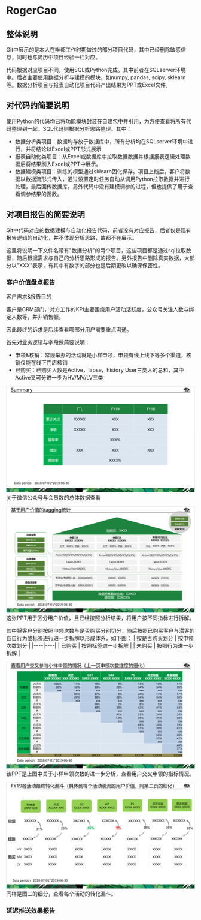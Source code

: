 # RogerCao

## 整体说明
Git中展示的是本人在唯都工作时期做过的部分项目代码，其中已经删除敏感信息，同时也与简历中项目经验一栏对应。

代码根据对应项目不同，使用SQL或Python完成。其中前者在SQLserver环境中。后者主要使用数据分析与建模的模块，如numpy, pandas, scipy, sklearn等。数据分析项目与报表自动化项目代码产出结果为PPT或Excel文件。


## 对代码的简要说明
使用Python的代码均已将功能模块封装在自建包中并引用，为方便查看将所有代码整理到一起。SQL代码则根据分析思路整理。其中：
+ 数据分析类项目：数据均存放于数据库中，所有分析均在SQLserver环境中进行，并将结论以Excel或PPT形式展示
+ 报表自动化类项目：从Excel或数据库中拉取数据数据并根据报表逻辑处理数据后将结果刷入Excel或PPT中展示。
+ 数据建模类项目：训练的模型通过sklearn固化保存。项目上线后，客户将数据以数据流形式传入，通过设置定时任务自动从调用Python拉取数据并进行处理，最后回传数据库。另外代码中没有建模调参的过程，但也提供了用于查看调参结果的函数。

## 对项目报告的简要说明
Git中代码对应的数据建模与自动化报告代码，前者没有对应报告，后者仅是现有报告逻辑的自动化，并不体现分析思路，故都不在展示。

这里将说明一下文件名带有"数据分析"的两个项目，这些项目都是通过sql拉取数据，随后根据需求与自己的分析思路形成的报告。另外报告中删除真实数据，大部分以"XXX"表示，有其中有数字的部分也是后期更改以确保保密性。

### 客户价值盘点报告
客户需求&报告目的

客户是CRM部门，对方工作的KPI主要围绕用户活动活跃度，公众号关注人数与绑定人数等，并非销售额。

因此最终的诉求是后续查看哪部分用户需要重点沟通。

首先对业务逻辑与字段做简要说明：
+ 申领&核销：常规举办的活动就是小样申领，申领有线上线下等多个渠道，核销仅能在线下门店核销
+ 已购买：已购买人数是Active，lapse，history User三类人的总和，其中Active又可分进一步为HV/MV/LV三类

![](https://github.com/92RogerCao/RogerCao/blob/master/photofile/ppt1.png)
关于微信公众号与会员数的总体数据查看

![](https://github.com/92RogerCao/RogerCao/blob/master/photofile/PPT2.png)
这张PPT用于区分用户价值，且已经按照分析结果，将用户按不同指标进行拆解。

其中将客户分别按照申领次数与是否购买分别切分，随后按照已购买客户与潜客的各自行为或标签进行进一步拆解以形成体系，如下图：
| 按是否购买划分 | 按申领次数划分 |
|----|----|
| 已购买 | 按照标签进一步拆解 |
| 未购买 | 按照行为进一步拆解 |


![](https://github.com/92RogerCao/RogerCao/blob/master/photofile/PPT3.png)
该PPT是上图中关于小样申领次数的进一步分析，查看用户交叉申领的指标情况。




![](https://github.com/92RogerCao/RogerCao/blob/master/photofile/PPT4.png)
同样是图二的细分，查看每个活动的转化漏斗。


### 延迟推送效果报告





